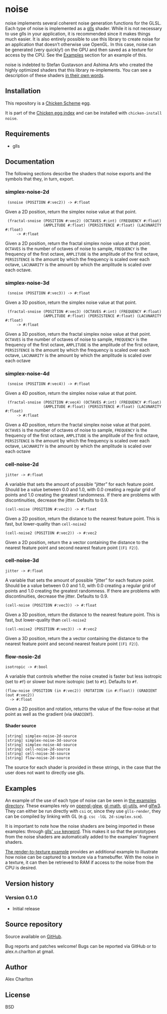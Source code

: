 # noise
noise implements several coherent noise generation functions for the GLSL. Each type of noise is implemented as a [glls](http://wiki.call-cc.org/eggref/4/glls) shader. While it is not necessary to use glls in your application, it is recommended since it makes things much easier. It is also entirely possible to use this library to create noise for an application that doesn’t otherwise use OpenGL. In this case, noise can be generated (very quickly!) on the GPU and then saved as a texture for access by the CPU. See the [Examples](#examples) section for an example of this.

noise is indebted to Stefan Gustavson and Ashima Arts who created the highly optimized shaders that this library re-implements. You can see a description of these shaders [in their own words](https://github.com/ashima/webgl-noise/wiki).

## Installation
This repository is a [Chicken Scheme](http://call-cc.org/) egg.

It is part of the [Chicken egg index](http://wiki.call-cc.org/chicken-projects/egg-index-4.html) and can be installed with `chicken-install noise`.

## Requirements
* glls

## Documentation
The following sections describe the shaders that noise exports and the symbols that they, in turn, export.

### simplex-noise-2d
     (snoise (POSITION #:vec2)) -> #:float

Given a 2D position, return the simplex noise value at that point.

     (fractal-snoise (POSITION #:vec2) (OCTAVES #:int) (FREQUENCY #:float) 
                     (AMPLITUDE #:float) (PERSISTENCE #:float) (LACUNARITY #:float) 
         -> #:float

Given a 2D position, return the fractal simplex noise value at that point. `OCTAVES` is the number of octaves of noise to sample, `FREQUENCY` is the frequency of the first octave, `AMPLITUDE` is the amplitude of the first octave, `PERSISTENCE` is the amount by which the frequency is scaled over each octave, `LACUNARITY` is the amount by which the amplitude is scaled over each octave.

### simplex-noise-3d
     (snoise (POSITION #:vec3)) -> #:float

Given a 3D position, return the simplex noise value at that point.

     (fractal-snoise (POSITION #:vec3) (OCTAVES #:int) (FREQUENCY #:float) 
                     (AMPLITUDE #:float) (PERSISTENCE #:float) (LACUNARITY #:float) 
         -> #:float

Given a 3D position, return the fractal simplex noise value at that point. `OCTAVES` is the number of octaves of noise to sample, `FREQUENCY` is the frequency of the first octave, `AMPLITUDE` is the amplitude of the first octave, `PERSISTENCE` is the amount by which the frequency is scaled over each octave, `LACUNARITY` is the amount by which the amplitude is scaled over each octave

### simplex-noise-4d
     (snoise (POSITION #:vec4)) -> #:float

Given a 4D position, return the simplex noise value at that point.

     (fractal-snoise (POSITION #:vec4) (OCTAVES #:int) (FREQUENCY #:float) 
                     (AMPLITUDE #:float) (PERSISTENCE #:float) (LACUNARITY #:float) 
         -> #:float

Given a 4D position, return the fractal simplex noise value at that point. `OCTAVES` is the number of octaves of noise to sample, `FREQUENCY` is the frequency of the first octave, `AMPLITUDE` is the amplitude of the first octave, `PERSISTENCE` is the amount by which the frequency is scaled over each octave, `LACUNARITY` is the amount by which the amplitude is scaled over each octave

### cell-noise-2d
    jitter -> #:float

A variable that sets the amount of possible “jitter” for each feature point. Should be a value between 0.0 and 1.0, with 0.0 creating a regular grid of points and 1.0 creating the greatest randomness. If there are problems with discontinuities, decrease the jitter. Defaults to 0.9.

    (cell-noise (POSITION #:vec2)) -> #:float

Given a 2D position, return the distance to the nearest feature point. This is fast, but lower-quality than `cell-noise2`

    (cell-noise2 (POSITION #:vec2)) -> #:vec2

Given a 2D position, return the a vector containing the distance to the nearest feature point and second nearest feature point (`(F1 F2)`).

### cell-noise-3d
    jitter -> #:float

A variable that sets the amount of possible “jitter” for each feature point. Should be a value between 0.0 and 1.0, with 0.0 creating a regular grid of points and 1.0 creating the greatest randomness. If there are problems with discontinuities, decrease the jitter. Defaults to 0.9.

    (cell-noise (POSITION #:vec3)) -> #:float

Given a 3D position, return the distance to the nearest feature point. This is fast, but lower-quality than `cell-noise2`

    (cell-noise2 (POSITION #:vec3)) -> #:vec2

Given a 3D position, return the a vector containing the distance to the nearest feature point and second nearest feature point (`(F1 F2)`).

### flow-nosie-2d

    isotropic -> #:bool

A variable that controls whether the noise created is faster but less isotropic (set to `#f`) or slower but more isotropic (set to `#t`). Defaults to `#f`.

    (flow-noise (POSITION (in #:vec2)) (ROTATION (in #:float)) (GRADIENT (out #:vec2))
      -> #:float

Given a 2D position and rotation, returns the value of the flow-noise at that point as well as the gradient (via `GRADIENT`).

#### Shader source
    [string] simplex-noise-2d-source
    [string] simplex-noise-3d-source
    [string] simplex-noise-4d-source
    [string] cell-noise-2d-source
    [string] cell-noise-3d-source
    [string] flow-noise-2d-source

The source for each shader is provided in these strings, in the case that the user does not want to directly use glls.

## Examples
An example of the use of each type of noise can be seen in [the examples directory](https://github.com/AlexCharlton/noise/tree/master/examples). These examples rely on [opengl-glew](http://wiki.call-cc.org/eggref/4/opengl-glew), [gl-math](http://wiki.call-cc.org/eggref/4/gl-math), [gl-utils](http://wiki.call-cc.org/eggref/4/gl-utils), and [glfw3](http://wiki.call-cc.org/eggref/4/glfw3). They can either be run directly with `csi` or, since they use `glls-render`, they can be compiled by linking with GL (e.g. `csc -lGL 2d-simplex.scm`).

It is important to note how the noise shaders are being imported in these examples: through [glls’ `use` keyword](http://wiki.call-cc.org/eggref/4/glls#shaders-that-export). This makes it so that the prototypes from the noise shaders are automatically added to the examples’ fragment shaders. 

[The render-to-texture example](https://github.com/AlexCharlton/noise/tree/master/examples/render-to-texture.scm) provides an additional example to illustrate how noise can be captured to a texture via a framebuffer. With the noise in a texture, it can then be retrieved to RAM if access to the noise from the CPU is desired.

## Version history
### Version 0.1.0
* Initial release

## Source repository
Source available on [GitHub](https://github.com/AlexCharlton/noise).

Bug reports and patches welcome! Bugs can be reported via GitHub or to alex.n.charlton at gmail.

## Author
Alex Charlton

## License
BSD
